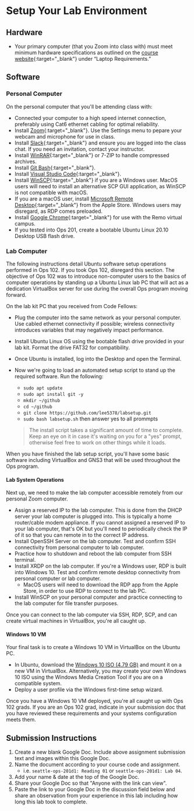 # Setup Your Lab Environment

## Hardware
- Your primary computer (that you Zoom into class with) must meet minimum hardware specifications as outlined on the [course website](https://www.codefellows.org/courses/ops-201/foundations-of-computer-operations/){:target="_blank"} under “Laptop Requirements.”

## Software

### Personal Computer

On the personal computer that you'll be attending class with:
- Connected your computer to a high speed internet connection, preferably using Cat6 ethernet cabling for optimal reliability.
- Install [Zoom](https://zoom.us/){:target="_blank"}. Use the Settings menu to pepare your webcam and microphone for use in class.
- Install [Slack](https://slack.com/){:target="_blank"} and ensure you are logged into the class chat. If you need an invitation, contact your instructor.
- Install [WinRAR](https://www.rarlab.com/rar/winrar-x64-591.exe){:target="_blank"} or 7-ZIP to handle compressed archives.
- Install [Git Bash](https://git-scm.com/downloads){:target="_blank"}.
- Install [Visual Studio Code](https://code.visualstudio.com/){:target="_blank"}.
- Install [WinSCP](https://winscp.net/eng/index.php){:target="_blank"} if you are a Windows user. MacOS users will need to install an alternative SCP GUI application, as WinSCP is not compatible with macOS.
- If you are a macOS user, install [Microsoft Remote Desktop](https://apps.apple.com/us/app/microsoft-remote-desktop/id1295203466?mt=12){:target="_blank"} from the Apple Store. Windows users may disregard, as RDP comes preloaded.
- Install [Google Chrome](https://www.google.com/chrome/index.html){:target="_blank"} for use with the Remo virtual campus.
- If you tested into Ops 201, create a bootable Ubuntu Linux 20.10 Desktop USB flash drive.


### Lab Computer

The following instructions detail Ubuntu software setup operations performed in Ops 102. If you took Ops 102, disregard this section. The objective of Ops 102 was to introduce non-computer users to the basics of computer operations by standing up a Ubuntu Linux lab PC that will act as a dedication VirtualBox server for use during the overall Ops program moving forward.

On the lab kit PC that you received from Code Fellows:
- Plug the computer into the same network as your personal computer. Use cabled ethernet connectivity if possible; wireless connectivity introduces variables that may negatively impact performance.
- Install Ubuntu Linux OS using the bootable flash drive provided in your lab kit. Format the drive FAT32 for compatibility.
- Once Ubuntu is installed, log into the Desktop and open the Terminal.
- Now we're going to load an automated setup script to stand up the required software. Run the following:
  - `sudo apt update`
  - `sudo apt install git -y`
  - `mkdir ~/github`
  - `cd ~/github`
  - `git clone https://github.com/lee5378/labsetup.git`
  - `sudo bash labsetup.sh` then answer yes to all prommpts

  > The install script takes a significant amount of time to complete. Keep an eye on it in case it's waiting on you for a "yes" prompt, otherwise feel free to work on other things while it loads.

When you have finished the lab setup script, you'll have some basic software including VirtualBox and GNS3 that will be used throughout the Ops program.

#### Lab System Operations

Next up, we need to make the lab computer accessible remotely from our personal Zoom computer.

- Assign a reserved IP to the lab computer. This is done from the DHCP server your lab computer is plugged into. This is typically a home router/cable modem appliance. If you cannot assigned a reserved IP to your lab computer, that's OK but you'll need to periodically check the IP of it so that you can remote in to the correct IP address.
- Install OpenSSH Server on the lab computer. Test and confirm SSH connectivity from personal computer to lab computer.
- Practice how to shutdown and reboot the lab computer from SSH terminal.
- Install XRDP on the lab computer. If you're a Windows user, RDP is built into Windows 10. Test and confirm remote desktop connectivity from personal computer or lab computer. 
  - MacOS users will need to download the RDP app from the Apple Store, in order to use RDP to connect to the lab PC.
- Install WinSCP on your personal computer and practice connecting to the lab computer for file transfer purposes.

Once you can connect to the lab computer via SSH, RDP, SCP, and can create virtual machines in VirtualBox, you're all caught up.

#### Windows 10 VM

Your final task is to create a Windows 10 VM in VirtualBox on the Ubuntu PC.
- In Ubuntu, download the [Windows 10 ISO (4.79 GB)](https://www.icloud.com/iclouddrive/01azgWsJOfzZaBbAj-G3sLWTg#Windows10) and mount it on a new VM in VirtualBox. Alternatively, you may create your own Windows 10 ISO using the Windows Media Creation Tool if you are on a compatible system.
- Deploy a user profile via the Windows first-time setup wizard.

Once you have a Windows 10 VM deployed, you're all caught up with Ops 102 grads. If you are an Ops 102 grad, indicate in your submission doc that you have reviewed these requirements and your systems configuration meets them.

## Submission Instructions

1. Create a new blank Google Doc. Include above assignment submission text and images within this Google Doc.
1. Name the document according to your course code and assignment.
   - i.e. `seattle-ops-201d1: Reading 01` or `seattle-ops-201d1: Lab 04`.
1. Add your name & date at the top of the Google Doc.
1. Share your Google Doc so that "Anyone with the link can view".
1. Paste the link to your Google Doc in the discussion field below and share an observation from your experience in this lab including how long this lab took to complete.
